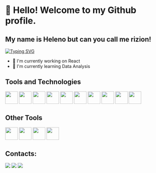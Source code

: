 # 👋 Hello! Welcome to my Github profile.
## My name is Heleno but can you call me rizion!

[![Typing SVG](https://readme-typing-svg.herokuapp.com/?color=869ec1&size=35&center=true&vCenter=true&width=1000&lines=IT+Student:%29)](https://git.io/typing-svg)

- 🔭 I'm currently working on React
- 🌱 I'm currently learning Data Analysis

## Tools and Technologies

<img loading="lazy" src="https://cdn.jsdelivr.net/gh/devicons/devicon@latest/icons/git/git-original.svg" width="40" height="40"/> <img  loading="lazy" src="https://cdn.jsdelivr.net/gh/devicons/devicon@latest/icons/python/python-original.svg" width="40" height="40"/> <img loading="lazy" src="https://cdn.jsdelivr.net/gh/devicons/devicon@latest/icons/html5/html5-original.svg" width="40" height="40"/> <img loading="lazy" src="https://cdn.jsdelivr.net/gh/devicons/devicon@latest/icons/javascript/javascript-original.svg" width="40" height="40"/> <img loading="lazy"  src="https://cdn.jsdelivr.net/gh/devicons/devicon@latest/icons/azuresqldatabase/azuresqldatabase-original.svg" width="40" height="40"/> <img loading="lazy" src="https://cdn.jsdelivr.net/gh/devicons/devicon@latest/icons/mysql/mysql-original.svg" width="40" height="40"/> <img loading="lazy" src="https://cdn.jsdelivr.net/gh/devicons/devicon@latest/icons/docker/docker-plain.svg" width="40" height="40"/> <img loading="lazy" src="https://cdn.jsdelivr.net/gh/devicons/devicon@latest/icons/css3/css3-original.svg" width="40" height="40"/> <img loading="lazy" src="https://cdn.jsdelivr.net/gh/devicons/devicon@latest/icons/grafana/grafana-original.svg" width="40" height="40"/> <img loading="lazy" src="https://cdn.jsdelivr.net/gh/devicons/devicon@latest/icons/npm/npm-original-wordmark.svg" width="40" height="40"/>

## Other Tools

<img loading="lazy" src="https://cdn.jsdelivr.net/gh/devicons/devicon@latest/icons/canva/canva-original.svg" width="40" height="40"/> <img loading="lazy" src="https://cdn.jsdelivr.net/gh/devicons/devicon@latest/icons/photoshop/photoshop-original.svg" width="40" height="40"/> <img loading="lazy" src="https://cdn.jsdelivr.net/gh/devicons/devicon@latest/icons/illustrator/illustrator-plain.svg" width="40" height="40"/> <img loading="lazy" src="https://cdn.jsdelivr.net/gh/devicons/devicon@latest/icons/figma/figma-original.svg" width="40" height="40"/>

## Contacts:

<div>

<a href="https://instagram.com/h.rizion" target="_blank"><img loading="lazy" src="https://img.shields.io/badge/-Instagram-%23E4405F?style=for-the-badge&logo=instagram&logoColor=white" target="_blank"></a>
<a href = "mailto:helenoaugusto.ci@gmail.com"><img loading="lazy" src="https://img.shields.io/badge/Gmail-D14836?style=for-the-badge&logo=gmail&logoColor=white" target="_blank"></a>
<a href="https://www.linkedin.com/in/heleno-augusto-sango-806422233" target="_blank"><img loading="lazy" src="https://img.shields.io/badge/-LinkedIn-%230077B5?style=for-the-badge&logo=linkedin&logoColor=white" target="_blank"></a>   
</div>
